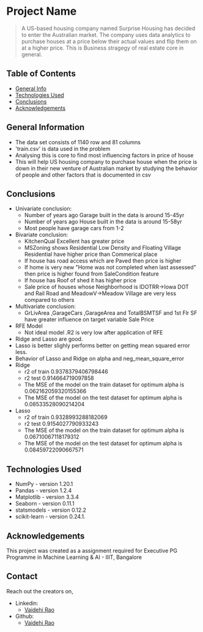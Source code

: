 # Project Name
> A US-based housing company named Surprise Housing has decided to enter the Australian market. The company uses data analytics to purchase houses at a price below their actual values and flip them on at a higher price. 
> This is Business stragegy of real estate core in general.


## Table of Contents
* [General Info](#general-information)
* [Technologies Used](#technologies-used)
* [Conclusions](#conclusions)
* [Acknowledgements](#acknowledgements)

<!-- You can include any other section that is pertinent to your problem -->

## General Information
- The data set consists of 1140 row and 81 columns
- 'train.csv' is data used in the problem
- Analysing this is core to find most influencing factors in price of house 
- This will help US housing company to purchase house when the price is down in their new venture of Australian market by studying the behavior of people and other factors that is documented in csv


<!-- You don't have to answer all the questions - just the ones relevant to your project. -->

## Conclusions
- Univariate conclusion:
   - Number of years ago Garage built in the data is around 15-45yr
   - Number of years ago House built in the data is around 15-58yr
   - Most people have garage cars from 1-2
- Bivariate conclusion:
   - KitchenQual Excellent has greater price
   - MSZoning shows Residential Low Density and Floating Village Residential have higher price than Commerical place
   - If house has road access which are Paved then price is higher
   - If home is very new "Home was not completed when last assessed" then price is higher found from SaleCondition feature
   - If house has Roof of shed it has higher price
   - Sale price of houses whose Neighborhood is IDOTRR->Iowa DOT and Rail Road and MeadowV->Meadow Village are very less compared to others
- Multivariate conclusion:
  - GrLivArea ,GarageCars ,GarageArea and TotalBSMTSF and 1st Flr SF have greater influence on target variable Sale Price
- RFE Model
  - Not ideal model .R2 is very low after application of RFE 
- Ridge and Lasso are good.
- Lasso is better slighly performs better on getting mean squared error less.
- Behavior of Lasso and Ridge on alpha and neg_mean_square_error
- Ridge
    - r2 of train 0.9378379406798446
    - r2 test  0.914664719097858
    - The MSE of the model on the train dataset for optimum alpha is 0.062162059320155366
    - The MSE of the model on the test dataset for optimum alpha is 0.08533528090214204</b>
- Lasso
     - r2 of train 0.9328993288182069
     - r2 test  0.9154027790933243
     - The MSE of the model on the train dataset for optimum alpha is 0.06710067118179312
     - The MSE of the model on the test dataset for optimum alpha is 0.08459722090667571</b>
 

<!-- You don't have to answer all the questions - just the ones relevant to your project. -->


## Technologies Used
- NumPy - version 1.20.1
- Pandas - version 1.2.4
- Matplotlib - version 3.3.4
- Seaborn - version 0.11.1
- statsmodels - version 0.12.2
- scikit-learn - version 0.24.1.

<!-- As the libraries versions keep on changing, it is recommended to mention the version of library used in this project -->

## Acknowledgements
This project was created as a assignment required for Executive PG Programme in Machine Learning & AI - IIIT, Bangalore


## Contact
Reach out the creators on,
- Linkedin:
    - [Vaidehi Rao](https://www.linkedin.com/in/vaidehi-u-026a09150/)
- Github:
    - [Vaidehi Rao](https://github.com/vaidehiu)  
